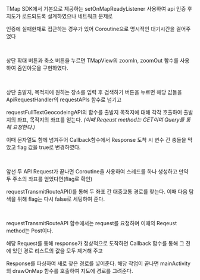 TMap SDK에서 기본으로 제공하는 setOnMapReadyListener 사용하여 api 인증 후 지도가 로드되도록 설계하였으나 네트워크 문제로

인증에 실패한채로 접근하는 경우가 있어 Coroutine으로 명시적인 대기시간을 걸어주었다

<br>

상단 확대 버튼과 축소 버튼을 누르면 TMapView의 zoomIn, zoomOut 함수를 사용하여 줌인아웃을 구현하였다.

<br>

상단 출발지, 목적지에 원하는 장소를 입력 후 검색하기 버튼을 누르면 해당 값들을 ApiRequestHandler의 requestAPIs 함수로 넘기고

requestFullTextGeocodeingAPI의 함수를 출발지 목적지에 대해 각각 호출하여 출발지의 좌표, 목적지의 좌표를 얻는다. _(이때 Reqeust method는 GET이며 Query를 통해 요청한다.)_

이때 문자열도 함께 넘겨주어 Callback함수에서 Response 도착 시 변수 간 충돌을 막았고 flag 값을 true로 변경하였다.

<br>


앞선 두 API Request가 끝나면 Coroutine을 사용하여 스레드를 하나 생성하고 만약 두 주소의 좌표를 얻었다면(flag로 확인)

requestTransmitRouteAPI()를 통해 두 좌표 간 대중교통 경로를 찾는다. 이때 다음 탐색을 위해 flag는 다시 false로 세팅하여 준다.

<br>

requestTransmitRouteAPI 함수에서는 request를 요청하며 이때의 Reqeust method는 Post이다.

해당 Request를 통해 response가 정상적으로 도착하면 Callback 함수를 통해 그 전에 있던 경로 리스트의 값을 모두 제거해 주고

Response를 파싱하여 새로 찾은 경로를 넣어준다. 해당 작업이 끝나면 mainActivity의 drawOnMap 함수를 호출하여 지도에 경로를 그려준다.
